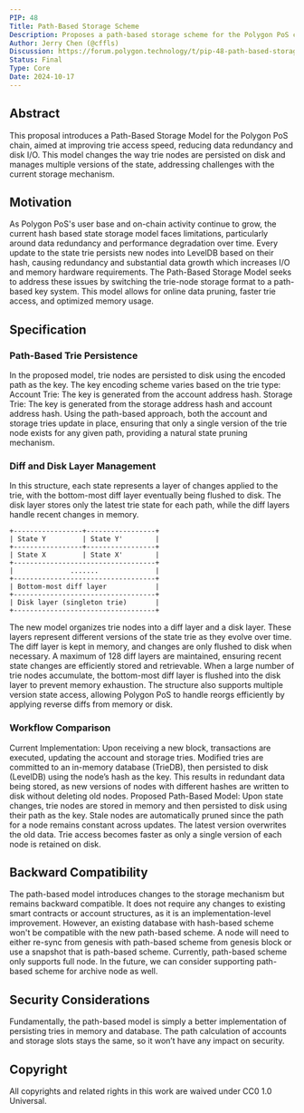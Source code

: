 ```yaml
---
PIP: 48
Title: Path-Based Storage Scheme
Description: Proposes a path-based storage scheme for the Polygon PoS chain
Author: Jerry Chen (@cffls)
Discussion: https://forum.polygon.technology/t/pip-48-path-based-storage-scheme/19917
Status: Final
Type: Core
Date: 2024-10-17
---
```



## Abstract

This proposal introduces a Path-Based Storage Model for the Polygon PoS chain, aimed at improving trie access speed, reducing data redundancy and disk I/O. 
This model changes the way trie nodes are persisted on disk and manages multiple versions of the state, addressing challenges with the current storage mechanism.

## Motivation

As Polygon PoS's user base and on-chain activity continue to grow, the current hash based state storage model faces limitations, particularly around data redundancy and performance degradation over time. 
Every update to the state trie persists new nodes into LevelDB based on their hash, causing redundancy and substantial data growth which increases I/O and memory hardware requirements. 
The Path-Based Storage Model seeks to address these issues by switching the trie-node storage format to a path-based key system. This model allows for online data pruning, faster trie access, and optimized memory usage.

## Specification

### Path-Based Trie Persistence
In the proposed model, trie nodes are persisted to disk using the encoded path as the key. The key encoding scheme varies based on the trie type:
Account Trie: The key is generated from the account address hash.
Storage Trie: The key is generated from the storage address hash and account address hash.
Using the path-based approach, both the account and storage tries update in place, ensuring that only a single version of the trie node exists for any given path, providing a natural state pruning mechanism.

### Diff and Disk Layer Management
In this structure, each state represents a layer of changes applied to the trie, with the bottom-most diff layer eventually being flushed to disk. The disk layer stores only the latest trie state for each path, while the diff layers handle recent changes in memory.

```
+-----------------+-----------------+
| State Y         | State Y'        |
+-----------------+-----------------+
| State X         | State X'        |
+-----------------------------------+
|              .......              |
+-----------------------------------+
| Bottom-most diff layer            |
+-----------------------------------+
| Disk layer (singleton trie)       |
+-----------------------------------+
```

The new model organizes trie nodes into a diff layer and a disk layer. These layers represent different versions of the state trie as they evolve over time. The diff layer is kept in memory, and changes are only flushed to disk when necessary. A maximum of 128 diff layers are maintained, ensuring recent state changes are efficiently stored and retrievable.
When a large number of trie nodes accumulate, the bottom-most diff layer is flushed into the disk layer to prevent memory exhaustion. The structure also supports multiple version state access, allowing Polygon PoS to handle reorgs efficiently by applying reverse diffs from memory or disk.

### Workflow Comparison

Current Implementation:
Upon receiving a new block, transactions are executed, updating the account and storage tries.
Modified tries are committed to an in-memory database (TrieDB), then persisted to disk (LevelDB) using the node’s hash as the key.
This results in redundant data being stored, as new versions of nodes with different hashes are written to disk without deleting old nodes.
Proposed Path-Based Model:
Upon state changes, trie nodes are stored in memory and then persisted to disk using their path as the key.
Stale nodes are automatically pruned since the path for a node remains constant across updates. The latest version overwrites the old data.
Trie access becomes faster as only a single version of each node is retained on disk.

## Backward Compatibility

The path-based model introduces changes to the storage mechanism but remains backward compatible. It does not require any changes to existing smart contracts or account structures, as it is an implementation-level improvement.
However, an existing database with hash-based scheme won't be compatible with the new path-based scheme. A node will need to either re-sync from genesis with path-based scheme from genesis block or use a snapshot that is path-based scheme.
Currently, path-based scheme only supports full node. In the future, we can consider supporting path-based scheme for archive node as well.

## Security Considerations
Fundamentally, the path-based model is simply a better implementation of persisting tries in memory and database. The path calculation of accounts and storage slots stays the same, so it won’t have any impact on security.

## Copyright

All copyrights and related rights in this work are waived under CC0 1.0 Universal.
